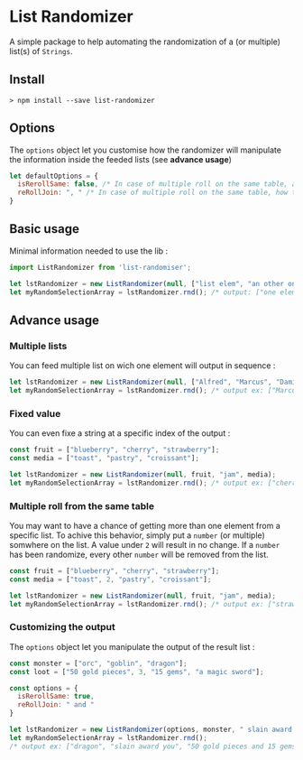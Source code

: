 # List Randomizer

A simple package to help automating the randomization of a (or multiple) list(s) of `Strings`.

## Install

```
> npm install --save list-randomizer
```

## Options
The `options` object let you customise how the randomizer will manipulate the information inside the feeded lists (see **advance usage**)

```js
let defaultOptions = {
  isRerollSame: false, /* In case of multiple roll on the same table, allow you to get the same value */
  reRollJoin: ", " /* In case of multiple roll on the same table, how the output will be join */
}
```

## Basic usage
Minimal information needed to use the lib :

```js
import ListRandomizer from 'list-randomiser';

let lstRandomizer = new ListRandomizer(null, ["list elem", "an other one", "etc..."]);
let myRandomSelectionArray = lstRandomizer.rnd(); /* output: ["one element of the list"] */
```

## Advance usage

### Multiple lists
You can feed multiple list on wich one element will output in sequence :

```js
let lstRandomizer = new ListRandomizer(null, ["Alfred", "Marcus", "Damien"], ["Smith", "O'Connel", "Miller"]);
let myRandomSelectionArray = lstRandomizer.rnd(); /* output ex: ["Marcus", "Miller"] */
```

### Fixed value
You can even fixe a string at a specific index of the output :

```js
const fruit = ["blueberry", "cherry", "strawberry"];
const media = ["toast", "pastry", "croissant"];

let lstRandomizer = new ListRandomizer(null, fruit, "jam", media);
let myRandomSelectionArray = lstRandomizer.rnd(); /* output ex: ["cherry", jam, "toast"] */
```

### Multiple roll from the same table
You may want to have a chance of getting more than one element from a specific list. To achive this behavior, simply put a `number` (or multiple) somwhere on the list. A value under `2` will result in no change. If a `number` has been randomize, every other `number` will be removed from the list.

```js
const fruit = ["blueberry", "cherry", "strawberry"];
const media = ["toast", 2, "pastry", "croissant"];

let lstRandomizer = new ListRandomizer(null, fruit, "jam", media);
let myRandomSelectionArray = lstRandomizer.rnd(); /* output ex: ["strawberry, blueberry", jam, "toast"] */
```

### Customizing the output
The `options` object let you manipulate the output of the result list :

```js
const monster = ["orc", "goblin", "dragon"];
const loot = ["50 gold pieces", 3, "15 gems", "a magic sword"];

const options = {
  isRerollSame: true,
  reRollJoin: " and "
}

let lstRandomizer = new ListRandomizer(options, monster, " slain award you : ", loot);
let myRandomSelectionArray = lstRandomizer.rnd(); 
/* output ex: ["dragon", "slain award you", "50 gold pieces and 15 gems and 15 gems"] */
```
